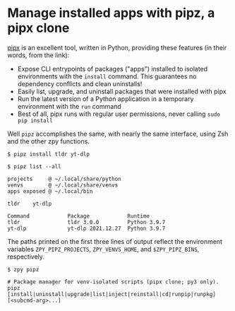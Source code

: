 # Manage installed apps with pipz, a pipx clone

[pipx](https://pypa.github.io/pipx/#overview-what-is-pipx) is an excellent tool,
written in Python, providing these features (in their words, from the link):

- Expose CLI entrypoints of packages ("apps") installed to isolated environments with the `install` command.
  This guarantees no dependency conflicts and clean uninstalls!
- Easily list, upgrade, and uninstall packages that were installed with pipx
- Run the latest version of a Python application in a temporary environment with the `run` command
- Best of all, pipx runs with regular user permissions, never calling `sudo pip install`

Well `pipz` accomplishes the same, with nearly the same interface,
using Zsh and the other zpy functions.

```console
$ pipz install tldr yt-dlp
```

```console
$ pipz list --all
```
```
projects     @ ~/.local/share/python
venvs        @ ~/.local/share/venvs
apps exposed @ ~/.local/bin

tldr    yt-dlp

Command            Package            Runtime
tldr               tldr 3.0.0         Python 3.9.7
yt-dlp             yt-dlp 2021.12.27  Python 3.9.7
```

The paths printed on the first three lines of output reflect the environment variables
`ZPY_PIPZ_PROJECTS`, 
`ZPY_VENVS_HOME`, and
`$ZPY_PIPZ_BINS`,
respectively.

```console
$ zpy pipz
```
```shell
# Package manager for venv-isolated scripts (pipx clone; py3 only).
pipz [install|uninstall|upgrade|list|inject|reinstall|cd|runpip|runpkg] [<subcmd-arg>...]
```
